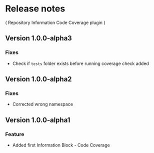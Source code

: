 # Release notes
( Repository Information Code Coverage plugin )

## Version 1.0.0-alpha3
### Fixes
* Check if `tests` folder exists before running coverage check added

## Version 1.0.0-alpha2
### Fixes
* Corrected wrong namespace

## Version 1.0.0-alpha1
### Feature
* Added first Information Block - Code Coverage
